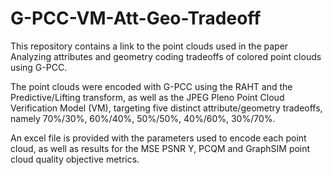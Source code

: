 # G-PCC-VM-Att-Geo-Tradeoff

This repository contains a link to the point clouds used in the paper Analyzing attributes and geometry coding tradeoffs of colored point clouds using G-PCC.

The point clouds were encoded with G-PCC using the RAHT and the Predictive/Lifting transform, as well as the JPEG Pleno Point Cloud Verification Model (VM), targeting five distinct attribute/geometry tradeoffs, namely 70%/30%, 60%/40%, 50%/50%, 40%/60%, 30%/70%.

An excel file is provided with the parameters used to encode each point cloud, as well as results for the MSE PSNR Y, PCQM and GraphSIM point cloud quality objective metrics.
